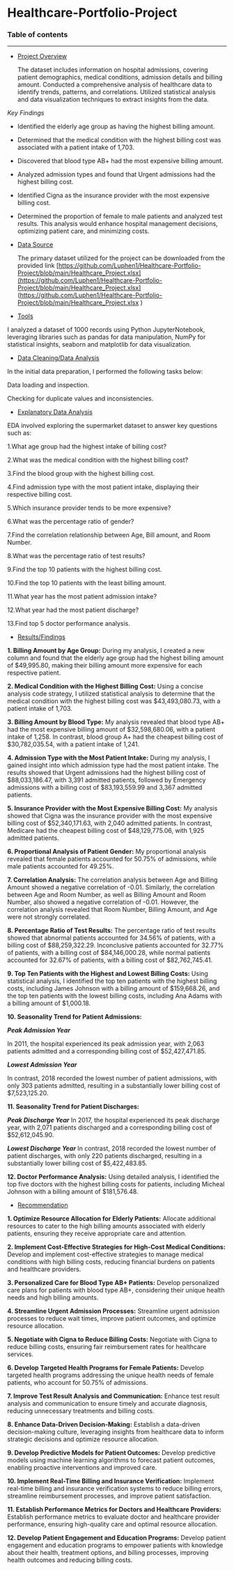 # Healthcare-Portfolio-Project

### Table of contents

-----------------------


- [Project Overview](#Project_Overview)
  
  The dataset includes information on hospital admissions, covering patient demographics, medical 
 conditions, admission details and billing amount.
 Conducted a comprehensive analysis of healthcare data to identify trends, patterns, and correlations. Utilized statistical analysis and data visualization techniques to extract insights from the data.

*Key Findings*
- Identified the elderly age group as having the highest billing amount.
- Determined that the medical condition with the highest billing cost was associated with a patient intake of 1,703.
- Discovered that blood type AB+ had the most expensive billing amount.
- Analyzed admission types and found that Urgent admissions had the highest billing cost.
- Identified Cigna as the insurance provider with the most expensive billing cost.
- Determined the proportion of female to male patients and analyzed test results.
This 
analysis would enhance hospital management decisions, optimizing patient care, and minimizing 
costs.


- [Data Source](#Data_Source)

  The primary dataset utilized for the project can be downloaded from the provided link [https://github.com/Luphen1/Healthcare-Portfolio-Project/blob/main/Healthcare_Project.xlsx](https://github.com/Luphen1/Healthcare-Portfolio-Project/blob/main/Healthcare_Project.xlsx] 
 (https://github.com/Luphen1/Healthcare-Portfolio-Project/blob/main/Healthcare_Project.xlsx )
  
- [Tools](#Tools)
  
I analyzed a dataset of 1000 records using Python JupyterNotebook, leveraging libraries such as pandas for data manipulation, NumPy for statistical insights, seaborn and matplotlib for data visualization. 
  
- [Data Cleaning/Data Analysis](#Data_Cleaning/Data_Analysis)

In the initial data preparation, I performed the following tasks below:

Data loading and inspection.

Checking for duplicate values and inconsistencies.

  
- [Explanatory Data Analysis](#Explanatory_Data_Analysis)
  
EDA involved exploring the supermarket dataset to answer key questions such as:
  

1.What age group had the highest intake of billing cost?
  
2.What was the medical condition with the highest billing cost?

3.Find the blood group with the highest billing cost.

4.Find admission type with the most patient intake, displaying their respective billing cost.

5.Which insurance provider tends to be more expensive?

6.What was the percentage ratio of gender?


7.Find the correlation relationship between Age, Bill amount, and Room Number.
   
8.What was the percentage ratio of test results?

9.Find the top 10 patients with the highest billing cost.

10.Find the top 10 patients with the least billing amount.

11.What year has the most patient admission intake?

12.What year had the most patient discharge?

13.Find top 5 doctor performance analysis.
  
  
- [Results/Findings](#Results/Findings)

**1. Billing Amount by Age Group:**
During my analysis, I created a new column and found that the elderly age group had the highest billing amount of $49,995.80, making their billing amount more expensive for each respective patient.

**2. Medical Condition with the Highest Billing Cost:**
Using a concise analysis code strategy, I utilized statistical analysis to determine that the medical condition with the highest billing cost was $43,493,080.73, with a patient intake of 1,703.

**3. Billing Amount by Blood Type:**
My analysis revealed that blood type AB+ had the most expensive billing amount of $32,598,680.06, with a patient intake of 1,258. In contrast, blood group A+ had the cheapest billing cost of $30,782,035.54, with a patient intake of 1,241.

**4. Admission Type with the Most Patient Intake:**
During my analysis, I gained insight into which admission type had the most patient intake. The results showed that Urgent admissions had the highest billing cost of $88,033,186.47, with 3,391 admitted patients, followed by Emergency admissions with a billing cost of $83,193,559.99 and 3,367 admitted patients.

**5. Insurance Provider with the Most Expensive Billing Cost:**
My analysis showed that Cigna was the insurance provider with the most expensive billing cost of $52,340,171.63, with 2,040 admitted patients. In contrast, Medicare had the cheapest billing cost of $48,129,775.06, with 1,925 admitted patients.

**6. Proportional Analysis of Patient Gender:**
My proportional analysis revealed that female patients accounted for 50.75% of admissions, while male patients accounted for 49.25%.

**7. Correlation Analysis:**
The correlation analysis between Age and Billing Amount showed a negative correlation of -0.01. Similarly, the correlation between Age and Room Number, as well as Billing Amount and Room Number, also showed a negative correlation of -0.01. However, the correlation analysis revealed that Room Number, Billing Amount, and Age were not strongly correlated.

**8. Percentage Ratio of Test Results:**
The percentage ratio of test results showed that abnormal patients accounted for 34.56% of patients, with a billing cost of $88,259,322.29. Inconclusive patients accounted for 32.77% of patients, with a billing cost of $84,146,000.28, while normal patients accounted for 32.67% of patients, with a billing cost of $82,762,745.41.

**9. Top Ten Patients with the Highest and Lowest Billing Costs:**
Using statistical analysis, I identified the top ten patients with the highest billing costs, including James Johnson with a billing amount of $159,668.26, and the top ten patients with the lowest billing costs, including Ana Adams with a billing amount of $1,000.18.

**10. Seasonality Trend for Patient Admissions:**

***Peak Admission Year***

In 2011, the hospital experienced its peak admission year, with 2,063 patients admitted and a corresponding billing cost of $52,427,471.85.

***Lowest Admission Year***

In contrast, 2018 recorded the lowest number of patient admissions, with only 303 patients admitted, resulting in a substantially lower billing cost of $7,523,125.20.


**11. Seasonality Trend for Patient Discharges:**

***Peak Discharge Year***
In 2017, the hospital experienced its peak discharge year, with 2,071 patients discharged and a corresponding billing cost of $52,612,045.90.

***Lowest Discharge Year***
In contrast, 2018 recorded the lowest number of patient discharges, with only 220 patients discharged, resulting in a substantially lower billing cost of $5,422,483.85.



**12. Doctor Performance Analysis:**
Using detailed analysis, I identified the top five doctors with the highest billing costs for patients, including Micheal Johnson with a billing amount of $181,576.48.

  
- [Recommendation](#Recommendation)


**1. Optimize Resource Allocation for Elderly Patients:**
Allocate additional resources to cater to the high billing amounts associated with elderly patients, ensuring they receive appropriate care and attention.

**2. Implement Cost-Effective Strategies for High-Cost Medical Conditions:**
Develop and implement cost-effective strategies to manage medical conditions with high billing costs, reducing financial burdens on patients and healthcare providers.

**3. Personalized Care for Blood Type AB+ Patients:**
Develop personalized care plans for patients with blood type AB+, considering their unique health needs and high billing amounts.

**4. Streamline Urgent Admission Processes:**
Streamline urgent admission processes to reduce wait times, improve patient outcomes, and optimize resource allocation.

**5. Negotiate with Cigna to Reduce Billing Costs:**
Negotiate with Cigna to reduce billing costs, ensuring fair reimbursement rates for healthcare services.

**6. Develop Targeted Health Programs for Female Patients:**
Develop targeted health programs addressing the unique health needs of female patients, who account for 50.75% of admissions.

**7. Improve Test Result Analysis and Communication:**
Enhance test result analysis and communication to ensure timely and accurate diagnosis, reducing unnecessary treatments and billing costs.

**8. Enhance Data-Driven Decision-Making:**
Establish a data-driven decision-making culture, leveraging insights from healthcare data to inform strategic decisions and optimize resource allocation.

**9. Develop Predictive Models for Patient Outcomes:**
Develop predictive models using machine learning algorithms to forecast patient outcomes, enabling proactive interventions and improved care.

**10. Implement Real-Time Billing and Insurance Verification:**
Implement real-time billing and insurance verification systems to reduce billing errors, streamline reimbursement processes, and improve patient satisfaction.

**11. Establish Performance Metrics for Doctors and Healthcare Providers:**
Establish performance metrics to evaluate doctor and healthcare provider performance, ensuring high-quality care and optimal resource allocation.

**12. Develop Patient Engagement and Education Programs:**
Develop patient engagement and education programs to empower patients with knowledge about their health, treatment options, and billing processes, improving health outcomes and reducing billing costs.

